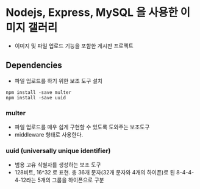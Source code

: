 # Nodejs, Express, MySQL 을 사용한 이미지 갤러리

- 이미지 및 파일 업로드 기능을 포함한 게시판 프로젝트

## Dependencies

- 파일 업로드를 하기 위한 보조 도구 설치

```
npm install -save multer
npm install -save uuid
```

### multer

- 파일 업로드를 매우 쉽게 구현할 수 있도록 도와주는 보조도구
- middleware 형태로 사용한다.

### uuid (universally unique identifier)

- 범용 고유 식별자를 생성하는 보조 도구
- 128비트, 16^32 로 표현. 총 36개 문자(32개 문자와 4개의 하이픈)로 된 8-4-4-4-12라는 5개의 그룹을 하이픈으로 구분
